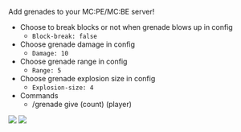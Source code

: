 Add grenades to your MC:PE/MC:BE server! 

* Choose to break blocks or not when grenade blows up in config
    * `Block-break: false`
* Choose grenade damage in config
    * `Damage: 10`
* Choose grenade range in config
    * `Range: 5`
* Choose grenade explosion size in config
    * `Explosion-size: 4`
* Commands
   * /grenade give (count) (player)

[![](https://poggit.pmmp.io/shield.state/Grenade)](https://poggit.pmmp.io/p/Grenade)
[![](https://poggit.pmmp.io/shield.dl.total/Grenade)](https://poggit.pmmp.io/p/Grenade)
